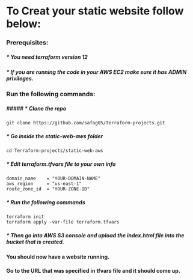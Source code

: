 # To Creat your static website follow below:
### Prerequisites:
##### * You need terraform version 12
##### * If you are running the code in your AWS EC2 make sure it has ADMIN privileges.
### Run the following commands:
##### ##### * Clone the repo
```
git clone https://github.com/safag05/Terraform-projects.git
```
##### * Go inside the static-web-aws folder
```
cd Terraform-projects/static-web-aws
```
##### * Edit terraform.tfvars file to your own info
```
domain_name    = "YOUR-DOMAIN-NAME"
aws_region     = "us-east-1"
route_zone_id  = "YOUR-ZONE-ID"
```
##### * Run the following commands
```
terraform init
terraform apply -var-file terraform.tfvars
```
##### * Then go into AWS S3 console and upload the index.html file into the bucket that is created.

#### You should now have a website running. 
#### Go to the URL that was specified in tfvars file and it should come up.